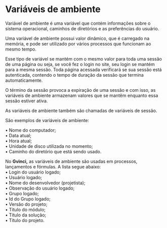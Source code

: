 # Variáveis de ambiente

Variável de ambiente é uma variável que contém informações sobre o sistema operacional, caminhos de diretórios e as preferências do usuário.

Uma variável de ambiente possui valor dinâmico, que é carregado na memória, e pode ser utilizado por vários processos que funcionam ao mesmo tempo.

Esse tipo de variável se mantém com o mesmo valor para toda uma sessão de uma página ou seja, se você fez o login no site, seu login se mantém para a mesma sessão. Toda página acessada verificará se sua sessão está autenticada, contendo o tempo de duração da sessão que termina automaticamente.

O término da sessão provoca a expiração de uma sessão e com isso, as variáveis de ambiente armazenam valores que se mantêm enquanto essa sessão estiver ativa.

As variáveis de ambiente também são chamadas de variáveis de sessão.

São exemplos de variáveis de ambiente:

• Nome do computador;  
• Data atual;  
• Hora atual;  
• Unidade de disco utilizada no momento;  
• Caminho do diretório que está sendo usado.  
  
No **Gvinci,** as variáveis de ambiente são usadas em processos, lançamentos e fórmulas. A lista segue abaixo:  
• Login do usuário logado;  
• Usuário logado;  
• Nome do desenvolvedor \(projetista\);  
• Observação do usuário logado;  
• Grupo logado;  
• Id do Grupo logado;  
• Versão do projeto;  
• Título do módulo;  
• Título da solução;  
• Título do projeto.

